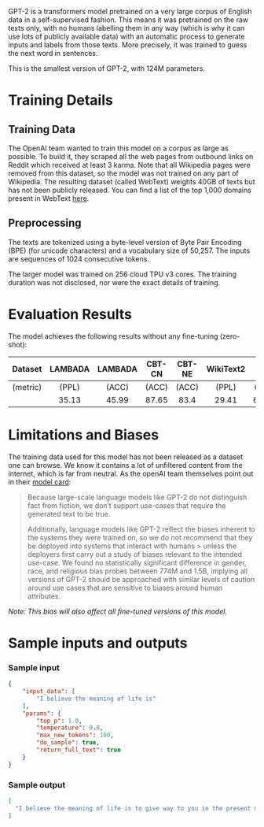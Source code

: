 GPT-2 is a transformers model pretrained on a very large corpus of English data in a self-supervised fashion. This means it was pretrained on the raw texts only, with no humans labelling them in any way (which is why it can use lots of publicly available data) with an automatic process to generate inputs and labels from those texts. More precisely, it was trained to guess the next word in sentences.

This is the smallest version of GPT-2, with 124M parameters.

# Training Details

## Training Data

The OpenAI team wanted to train this model on a corpus as large as possible. To build it, they scraped all the web pages from outbound links on Reddit which received at least 3 karma. Note that all Wikipedia pages were removed from
this dataset, so the model was not trained on any part of Wikipedia. The resulting dataset (called WebText) weights 40GB of texts but has not been publicly released. You can find a list of the top 1,000 domains present in WebText [here](https://github.com/openai/gpt-2/blob/master/domains.txt).

## Preprocessing

The texts are tokenized using a byte-level version of Byte Pair Encoding (BPE) (for unicode characters) and a vocabulary size of 50,257. The inputs are sequences of 1024 consecutive tokens.

The larger model was trained on 256 cloud TPU v3 cores. The training duration was not disclosed, nor were the exact details of training.

# Evaluation Results

The model achieves the following results without any fine-tuning (zero-shot):

| Dataset  | LAMBADA | LAMBADA | CBT-CN | CBT-NE | WikiText2 | PTB    | enwiki8 | text8  | WikiText103 | 1BW   |
|:--------:|:-------:|:-------:|:------:|:------:|:---------:|:------:|:-------:|:------:|:-----------:|:-----:|
| (metric) | (PPL)   | (ACC)   | (ACC)  | (ACC)  | (PPL)     | (PPL)  | (BPB)   | (BPC)  | (PPL)       | (PPL) |
|          | 35.13   | 45.99   | 87.65  | 83.4   | 29.41     | 65.85  | 1.16    | 1,17   | 37.50       | 75.20 |

# Limitations and Biases

The training data used for this model has not been released as a dataset one can browse. We know it contains a lot of unfiltered content from the internet, which is far from neutral. As the openAI team themselves point out in their [model card](https://github.com/openai/gpt-2/blob/master/model_card.md#out-of-scope-use-cases):

> Because large-scale language models like GPT-2 do not distinguish fact from fiction, we don’t support use-cases
> that require the generated text to be true.
>
> Additionally, language models like GPT-2 reflect the biases inherent to the systems they were trained on, so we do
> not recommend that they be deployed into systems that interact with humans > unless the deployers first carry out a
> study of biases relevant to the intended use-case. We found no statistically significant difference in gender, race,
> and religious bias probes between 774M and 1.5B, implying all versions of GPT-2 should be approached with similar
> levels of caution around use cases that are sensitive to biases around human attributes.

*Note: This bias will also affect all fine-tuned versions of this model.*

# Sample inputs and outputs

### Sample input
```json
{
    "input_data": [
        "I believe the meaning of life is"
    ],
    "params": {
        "top_p": 1.0,
        "temperature": 0.8,
        "max_new_tokens": 100,
        "do_sample": true,
        "return_full_text": true
    }
}
```

### Sample output
```json
[
  "I believe the meaning of life is to give way to you in the present moment to the things you love the most. We don't need to worry about your feelings of guilt, anger, or pain; we need to find ways to make things easier for you and help you get back to normal.\n\nAs a mother, I've always considered that the meaning of the world came from the love we gave each other. I believe that love is a life-sustaining energy that can help us reach our goal of one day"
]
```
